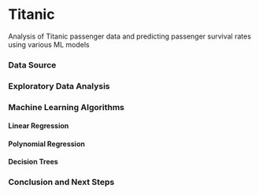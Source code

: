 # Titanic
Analysis of Titanic passenger data and predicting passenger survival rates using various ML models

### Data Source

### Exploratory Data Analysis

### Machine Learning Algorithms
#### Linear Regression

#### Polynomial Regression

#### Decision Trees

### Conclusion and Next Steps

